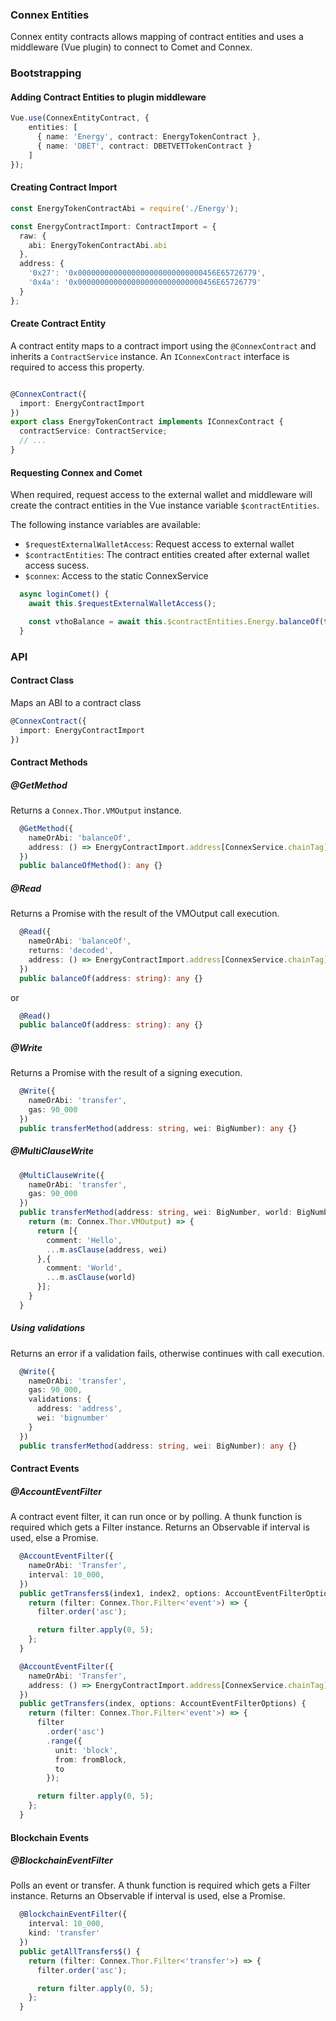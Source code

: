 ### Connex Entities


Connex entity contracts allows mapping of contract entities and uses a middleware (Vue plugin) to connect
to Comet and Connex.


### Bootstrapping

#### Adding Contract Entities to plugin middleware
```typescript
Vue.use(ConnexEntityContract, {
    entities: [
      { name: 'Energy', contract: EnergyTokenContract }, 
      { name: 'DBET', contract: DBETVETTokenContract }
    ]
});
```

#### Creating Contract Import
```typescript
const EnergyTokenContractAbi = require('./Energy');

const EnergyContractImport: ContractImport = {
  raw: {
    abi: EnergyTokenContractAbi.abi
  },
  address: {
    '0x27': '0x0000000000000000000000000000456E65726779',
    '0x4a': '0x0000000000000000000000000000456E65726779'
  }
};

```

#### Create Contract Entity
A contract entity maps to a contract import using the `@ConnexContract` and inherits a `ContractService` instance. An `IConnexContract` interface is required to access this property.

```typescript

@ConnexContract({
  import: EnergyContractImport
})
export class EnergyTokenContract implements IConnexContract {
  contractService: ContractService;
  // ...
}
```

#### Requesting Connex and Comet
When required, request access to the external wallet and middleware will create the contract entities in the Vue instance variable `$contractEntities`.

The following instance variables are available:

* `$requestExternalWalletAccess`: Request access to external wallet
* `$contractEntities`: The contract entities created after external wallet access sucess.
* `$connex`: Access to the static ConnexService

```typescript
  async loginComet() {
    await this.$requestExternalWalletAccess();

    const vthoBalance = await this.$contractEntities.Energy.balanceOf(this.$connex.defaultAccount);
  }
```

### API

#### Contract Class
Maps an ABI to a contract class

```typescript
@ConnexContract({
  import: EnergyContractImport
})
```

#### Contract Methods
##### @GetMethod

Returns a `Connex.Thor.VMOutput` instance.
```typescript
  @GetMethod({
    nameOrAbi: 'balanceOf',
    address: () => EnergyContractImport.address[ConnexService.chainTag]
  })
  public balanceOfMethod(): any {}
```

##### @Read

Returns a Promise with the result of the VMOutput call execution.
```typescript
  @Read({
    nameOrAbi: 'balanceOf',
    returns: 'decoded',
    address: () => EnergyContractImport.address[ConnexService.chainTag]
  })
  public balanceOf(address: string): any {}
```

or

```typescript
  @Read()
  public balanceOf(address: string): any {}
```

##### @Write

Returns a Promise with the result of a signing execution.
```typescript
  @Write({
    nameOrAbi: 'transfer',
    gas: 90_000
  })
  public transferMethod(address: string, wei: BigNumber): any {}
```

##### @MultiClauseWrite

```typescript
  @MultiClauseWrite({
    nameOrAbi: 'transfer',
    gas: 90_000
  })
  public transferMethod(address: string, wei: BigNumber, world: BigNumber): any {
    return (m: Connex.Thor.VMOutput) => {
      return [{
        comment: 'Hello',
        ...m.asClause(address, wei)
      },{
        comment: 'World',
        ...m.asClause(world)
      }];
    }
  }
```

##### Using validations

Returns an error if a validation fails, otherwise continues with call execution.
```typescript
  @Write({
    nameOrAbi: 'transfer',
    gas: 90_000,
    validations: {
      address: 'address',
      wei: 'bignumber'
    }
  })
  public transferMethod(address: string, wei: BigNumber): any {}
```


#### Contract Events
##### @AccountEventFilter

A contract event filter, it can run once or by polling. A thunk function  is required which gets a Filter instance. Returns an Observable if interval is used, else a Promise.

```typescript
  @AccountEventFilter({
    nameOrAbi: 'Transfer',
    interval: 10_000,
  })
  public getTransfers$(index1, index2, options: AccountEventFilterOptions) {
    return (filter: Connex.Thor.Filter<'event'>) => {
      filter.order('asc');

      return filter.apply(0, 5);
    };
  }

  @AccountEventFilter({
    nameOrAbi: 'Transfer',
    address: () => EnergyContractImport.address[ConnexService.chainTag],
  })
  public getTransfers(index, options: AccountEventFilterOptions) {
    return (filter: Connex.Thor.Filter<'event'>) => {
      filter
        .order('asc')
        .range({
          unit: 'block',
          from: fromBlock,
          to
        });

      return filter.apply(0, 5);
    };
  }

```

#### Blockchain Events
##### @BlockchainEventFilter
Polls an event or transfer. A thunk function  is required which gets a Filter instance. Returns an Observable if interval is used, else a Promise.
```typescript
  @BlockchainEventFilter({
    interval: 10_000,
    kind: 'transfer'
  })
  public getAllTransfers$() {
    return (filter: Connex.Thor.Filter<'transfer'>) => {
      filter.order('asc');

      return filter.apply(0, 5);
    };
  }
```
